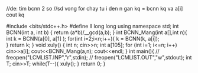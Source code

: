 //de: tim bcnn 2 so
//sd vong for chay tu i den n gan kq = bcnn kq va a[i] cout kq

#include <bits/stdc++.h>
#define ll long long
using namespace std;
int BCNN(int a, int b)
{
	return (a*b)/__gcd(a,b);
}
int BCNN_Mang(int a[],int n){
		int k = BCNN(a[0], a[1] );
		for(int i=2;i<n;i++){
			k = BCNN(k, a[i]);	
		}
		return k;
}
void xuly()
{
		int n; cin>>n;
    	int a[105];
    	for (int i=1; i<=n; i++) cin>>a[i];
		cout<<BCNN_Mang(a,n);
		cout<<endl;
}
int main(){
//	freopen("LCMLIST.INP","r",stdin);
//	freopen("LCMLIST.OUT","w",stdout);
	int T; cin>>T;
	while(T--){
		xuly();
	}
    return 0;
}
